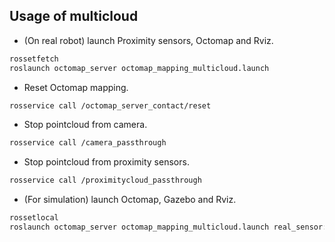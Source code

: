 Usage of multicloud
-------------------

- (On real robot) launch Proximity sensors, Octomap and Rviz.
```bash
rossetfetch
roslaunch octomap_server octomap_mapping_multicloud.launch
```

- Reset Octomap mapping.
```bash
rosservice call /octomap_server_contact/reset
```

- Stop pointcloud from camera.
```bash
rosservice call /camera_passthrough
```

- Stop pointcloud from proximity sensors.
```bash
rosservice call /proximitycloud_passthrough
```

- (For simulation) launch Octomap, Gazebo and Rviz.
```bash
rossetlocal
roslaunch octomap_server octomap_mapping_multicloud.launch real_sensor:=false
```
